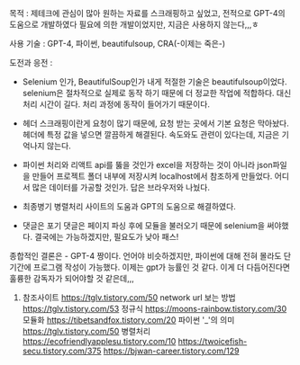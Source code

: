 목적 : 제테크에 관심이 많아 원하는 자료를 스크래핑하고 싶었고, 전적으로 GPT-4의 도움으로 개발하였다
필요에 의한 개발이었지만, 지금은 사용하지 않는다,,,ㅎ

사용 기술 : GPT-4, 파이썬, beautifulsoup, CRA(-이제는 죽은-)

도전과 응전 :

- Selenium 인가, BeautifulSoup인가
  내게 적절한 기술은 beautifulsoup이었다. selenium은 절차적으로 실제로 동작 하기 때문에 더 정교한 작업에 적합하다. 대신 처리 시간이 길다. 처리 과정에 동작이 들어가기 때문이다.

- 헤더
  스크래핑이란게 요청이 많기 때문에, 요청 받는 곳에서 기본 요청은 막아놨다.
  헤더에 특정 값을 넣으면 깔끔하게 해결된다. 속도와도 관련이 있다는데, 지금은 기억나지 않는다.

- 파이썬 처리와 리액트
  api를 뚫을 것인가 excel을 저장하는 것이 아니라 json파일을 만들어 프로젝트 폴더 내부에 저장시켜
  localhost에서 참조하게 만들었다.
  어디서 많은 데이터를 가공할 것인가. 답은 브라우저와 나눴다.

- 최종병기 병렬처리
  사이트의 도움과 GPT의 도움으로 해결하였다.

- 댓글은 포기
  댓글은 페이지 파싱 후에 모듈을 불러오기 때문에 selenium을 써야했다.
  결국에는 가능하겠지만, 필요도가 낮아 패스!

종합적인 결론은 - GPT-4 짱이다. 언어야 비슷하겠지만, 파이썬에 대해 전혀 몰라도 단기간에 프로그램 작성이 가능했다. 이제는 gpt가 능률인 것 같다. 이게 더 다듬어진다면 훌륭한 감독자가 되어야할 것 같은데,,,

1. 참조사이트
   https://tglv.tistory.com/50 network url 보는 방법
   https://tglv.tistory.com/53 정규식
   https://moons-rainbow.tistory.com/30 모듈화
   https://tibetsandfox.tistory.com/20 파이썬 '\_'의 의미
   https://tglv.tistory.com/50
   병렬처리
   https://ecofriendlyapplesu.tistory.com/10
   https://twoicefish-secu.tistory.com/375
   https://bjwan-career.tistory.com/129
